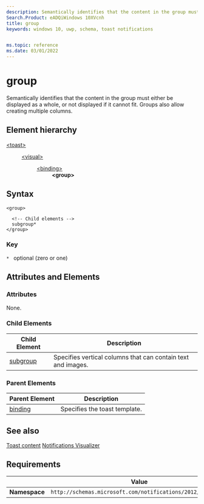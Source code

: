 ```yaml
---
description: Semantically identifies that the content in the group must either be displayed as a whole, or not displayed if it cannot fit. Groups also allow creating multiple columns.
Search.Product: eADQiWindows 10XVcnh
title: group
keywords: windows 10, uwp, schema, toast notifications


ms.topic: reference
ms.date: 03/01/2022
---
```


# group

Semantically identifies that the content in the group must either be displayed as a whole, or not displayed if it cannot fit. Groups also allow creating multiple columns.

## Element hierarchy


<dl>
<dt><a href="element-toast.md">&lt;toast&gt;</a></dt>
<dd>
<dl>
<dt><a href="element-visual.md">&lt;visual&gt;</a></dt>
<dd>
<dl>
<dt><a href="element-binding.md">&lt;binding&gt;</a></dt>
<dd><b>&lt;group&gt;</b></dd>
</dl>
</dd>
</dl>
</dd>
</dl>

## Syntax

``` syntax
<group>

  <!-- Child elements -->
  subgroup* 
</group>
```

### Key

`*`   optional (zero or one)

## Attributes and Elements


### Attributes

None.

### Child Elements

| Child Element | Description |
|---------------|-------------|
| [subgroup](element-subgroup.md) | Specifies vertical columns that can contain text and images. |


### Parent Elements

| Parent Element | Description |
|----------------|-------------|
| [binding](element-binding.md) | Specifies the toast template.  |


## See also

[Toast content](/windows/apps/design/shell/tiles-and-notifications/adaptive-interactive-toasts)
[Notifications Visualizer](/windows/apps/design/shell/tiles-and-notifications/notifications-visualizer)


## Requirements

|          | Value |
|----------|--------------|
| **Namespace** | `http://schemas.microsoft.com/notifications/2012/toast.xsd` |

 

 
